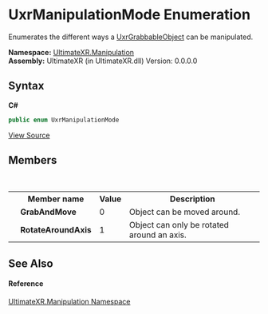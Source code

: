 # UxrManipulationMode Enumeration
 

Enumerates the different ways a <a href="T_UltimateXR_Manipulation_UxrGrabbableObject">UxrGrabbableObject</a> can be manipulated.

**Namespace:**&nbsp;<a href="N_UltimateXR_Manipulation">UltimateXR.Manipulation</a><br />**Assembly:**&nbsp;UltimateXR (in UltimateXR.dll) Version: 0.0.0.0

## Syntax

**C#**<br />
``` C#
public enum UxrManipulationMode
```

<a href="UltimateXR/Scripts/Manipulation/UxrManipulationMode.cs" rel="noopener noreferrer" title="View the source code">View Source</a><br />

## Members
&nbsp;<table><tr><th></th><th>Member name</th><th>Value</th><th>Description</th></tr><tr><td /><td target="F:UltimateXR.Manipulation.UxrManipulationMode.GrabAndMove">**GrabAndMove**</td><td>0</td><td>Object can be moved around.</td></tr><tr><td /><td target="F:UltimateXR.Manipulation.UxrManipulationMode.RotateAroundAxis">**RotateAroundAxis**</td><td>1</td><td>Object can only be rotated around an axis.</td></tr></table>

## See Also


#### Reference
<a href="N_UltimateXR_Manipulation">UltimateXR.Manipulation Namespace</a><br />